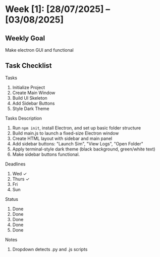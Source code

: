 # Week [1]: [28/07/2025] – [03/08/2025]

## Weekly Goal  
Make electron GUI and functional 

## Task Checklist
Tasks
1. Initialize Project 
2. Create Main Window
3. Build UI Skeleton
4. Add Sidebar Buttons
5. Style Dark Theme 

Tasks Description
1. Run `npm init`, install Electron, and set up basic folder structure
2. Build main.js to launch a fixed-size Electron window
3. Create HTML layout with sidebar and main panel
4. Add sidebar buttons: "Launch Sim", "View Logs", "Open Folder"
5. Apply terminal-style dark theme (black background, green/white text)
6. Make sidebar buttons functional.

Deadlines
1. Wed ✓
2. Thurs ✓
3. Fri 
4. Sun

Status
1. Done
2. Done
3. Done
4. Done
5. Done

Notes
1. Dropdown detects .py and .js scripts
